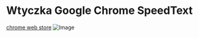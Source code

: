 # Wtyczka Google Chrome SpeedText #
[chrome web store](https://chrome.google.com/webstore/detail/speedtext/dcfffgbklaegcahcbjehgkokgehlclmb?hl=pl)
![Image](D:\C#_exercises\Grafikia\st1.png)